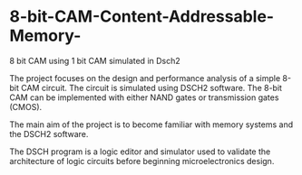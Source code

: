 # 8-bit-CAM-Content-Addressable-Memory-
8 bit CAM using 1 bit CAM simulated in  Dsch2

The project focuses on the design and performance analysis of a simple 8-bit CAM circuit. The circuit is simulated using DSCH2 software. The 8-bit CAM can be implemented with either NAND gates or transmission gates (CMOS).

The main aim of the project is to become familiar with memory systems and the DSCH2 software.

The DSCH program is a logic editor and simulator used to validate the architecture of logic circuits before beginning microelectronics design.
